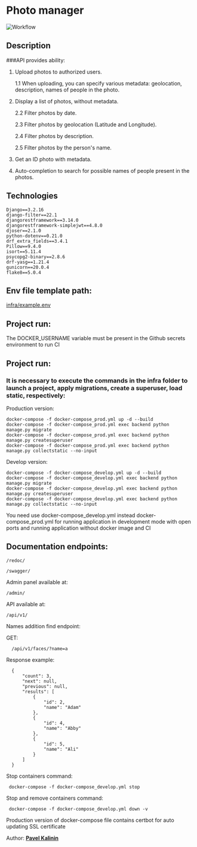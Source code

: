 #  Photo manager

![Workflow](https://github.com/Pavelkalininn/photo_manager/actions/workflows/main.yml/badge.svg)

## Description

###API provides ability:

1. Upload photos to authorized users.

   1.1 When uploading, you can specify various metadata: geolocation, description, names of people in the photo.

2. Display a list of photos, without metadata.

   2.2 Filter photos by date.
   
   2.3 Filter photos by geolocation (Latitude and Longitude).
   
   2.4 Filter photos by description.
   
   2.5 Filter photos by the person's name.

3. Get an ID photo with metadata.

4. Auto-completion to search for possible names of people present in the photos.

## Technologies

    Django==3.2.16
    django-filter==22.1
    djangorestframework==3.14.0
    djangorestframework-simplejwt==4.8.0
    djoser==2.1.0
    python-dotenv==0.21.0
    drf_extra_fields==3.4.1
    Pillow==9.4.0
    isort==5.11.4
    psycopg2-binary==2.8.6
    drf-yasg==1.21.4
    gunicorn==20.0.4
    flake8==5.0.4

## Env file template path:

[infra/example.env](./infra/example.env)

## Project run:

The DOCKER_USERNAME variable must be present in the Github secrets environment to run CI

## Project run:

### It is necessary to execute the commands in the infra folder to launch a project, apply migrations, create a superuser, load static, respectively:

Production version:

    docker-compose -f docker-compose_prod.yml up -d --build
    docker-compose -f docker-compose_prod.yml exec backend python manage.py migrate
    docker-compose -f docker-compose_prod.yml exec backend python manage.py createsuperuser
    docker-compose -f docker-compose_prod.yml exec backend python manage.py collectstatic --no-input

Develop version:

    docker-compose -f docker-compose_develop.yml up -d --build
    docker-compose -f docker-compose_develop.yml exec backend python manage.py migrate
    docker-compose -f docker-compose_develop.yml exec backend python manage.py createsuperuser
    docker-compose -f docker-compose_develop.yml exec backend python manage.py collectstatic --no-input

You need use docker-compose_develop.yml instead docker-compose_prod.yml for running application in development mode with open ports and running application without docker image and CI

## Documentation endpoints:

    /redoc/
   
    /swagger/

Admin panel available at:  

    /admin/

API available at:  

    /api/v1/

Names addition find endpoint:

   GET:
   
      /api/v1/faces/?name=a

   Response example:
   
      {
          "count": 3,
          "next": null,
          "previous": null,
          "results": [
              {
                  "id": 2,
                  "name": "Adam"
              },
              {
                  "id": 4,
                  "name": "Abby"
              },
              {
                  "id": 5,
                  "name": "Ali"
              }
          ]
      }


Stop containers command:

     docker-compose -f docker-compose_develop.yml stop

Stop and remove containers command:

     docker-compose -f docker-compose_develop.yml down -v

Production version of docker-compose file contains certbot for auto updating SSL certificate


Author: [__Pavel Kalinin__](https://github.com/Pavelkalininn)
